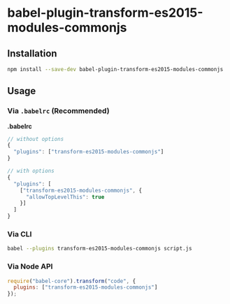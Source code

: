 # babel-plugin-transform-es2015-modules-commonjs

## Installation

```sh
npm install --save-dev babel-plugin-transform-es2015-modules-commonjs
```

## Usage

### Via `.babelrc` (Recommended)

**.babelrc**

```js
// without options
{
  "plugins": ["transform-es2015-modules-commonjs"]
}

// with options
{
  "plugins": [
    ["transform-es2015-modules-commonjs", {
      "allowTopLevelThis": true
    }]
  ]
}
```

### Via CLI

```sh
babel --plugins transform-es2015-modules-commonjs script.js
```

### Via Node API

```javascript
require("babel-core").transform("code", {
  plugins: ["transform-es2015-modules-commonjs"]
});
```
